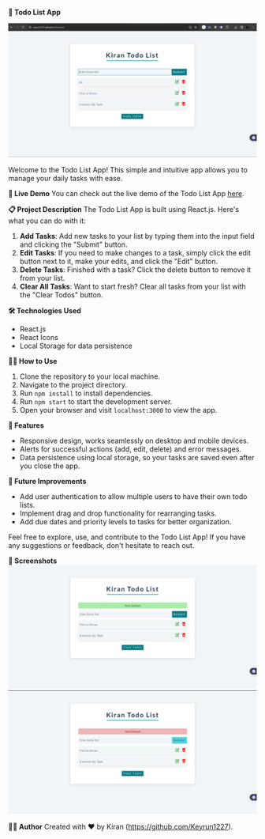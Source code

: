 **📝 Todo List App**

![Todo List App Screenshot](https://github.com/Keyrun1227/TodoList/blob/main/contentQl.png)

Welcome to the Todo List App! This simple and intuitive app allows you to manage your daily tasks with ease.

**🚀 Live Demo**
You can check out the live demo of the Todo List App [here](https://keyrun1227.github.io/TodoList/).

**📋 Project Description**
The Todo List App is built using React.js. Here's what you can do with it:

1. **Add Tasks**: Add new tasks to your list by typing them into the input field and clicking the "Submit" button.
2. **Edit Tasks**: If you need to make changes to a task, simply click the edit button next to it, make your edits, and click the "Edit" button.
3. **Delete Tasks**: Finished with a task? Click the delete button to remove it from your list.
4. **Clear All Tasks**: Want to start fresh? Clear all tasks from your list with the "Clear Todos" button.

**🛠️ Technologies Used**
- React.js
- React Icons
- Local Storage for data persistence

**👨‍💻 How to Use**
1. Clone the repository to your local machine.
2. Navigate to the project directory.
3. Run `npm install` to install dependencies.
4. Run `npm start` to start the development server.
5. Open your browser and visit `localhost:3000` to view the app.

**🌟 Features**
- Responsive design, works seamlessly on desktop and mobile devices.
- Alerts for successful actions (add, edit, delete) and error messages.
- Data persistence using local storage, so your tasks are saved even after you close the app.

**🤔 Future Improvements**
- Add user authentication to allow multiple users to have their own todo lists.
- Implement drag and drop functionality for rearranging tasks.
- Add due dates and priority levels to tasks for better organization.

Feel free to explore, use, and contribute to the Todo List App! If you have any suggestions or feedback, don't hesitate to reach out.

**📸 Screenshots**
![Todo List App Screenshot](https://github.com/Keyrun1227/TodoList/blob/main/contentqledi.png)
![Todo List App Screenshot](https://github.com/Keyrun1227/TodoList/blob/main/contentqldel.png)

**👨‍💻 Author**
Created with ❤️ by Kiran (https://github.com/Keyrun1227).
